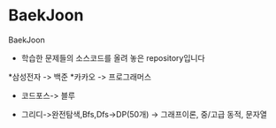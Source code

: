 # BaekJoon
BaekJoon

* 학습한 문제들의 소스코드를 올려 놓은 repository입니다




*삼성전자 -> 백준
*카카오 -> 프로그래머스
* 코드포스-> 블루 

* 그리디->완전탐색,Bfs,Dfs->DP(50개) -> 그래프이론, 중/고급 동적, 문자열

